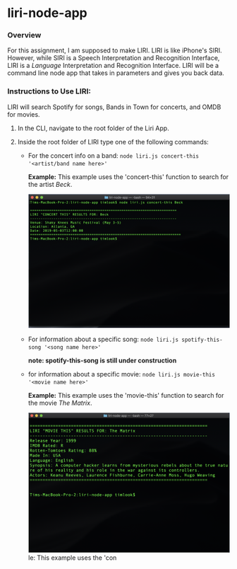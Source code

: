 # liri-node-app

### Overview

For this assignment, I am supposed to make LIRI. LIRI is like iPhone's SIRI. However, while SIRI is a Speech Interpretation and Recognition Interface, LIRI is a _Language_ Interpretation and Recognition Interface. LIRI will be a command line node app that takes in parameters and gives you back data.

### Instructions to Use LIRI:

LIRI will search Spotify for songs, Bands in Town for concerts, and OMDB for movies.

1. In the CLI, navigate to the root folder of the Liri App.

2. Inside the root folder of LIRI type one of the following commands:

    * For the concert info on a band: `node liri.js concert-this '<artist/band name here>'`

      **Example:** This example uses the 'concert-this' function to search for the artist _Beck_.

      ![concert-this example](images/concert-this_example.png)

    * For information about a specific song: `node liri.js spotify-this-song '<song name here>'`

      **note: spotify-this-song is still under construction**

    * for information about a specific movie: `node liri.js movie-this '<movie name here>'`

      **Example:** This example uses the 'movie-this' function to search for the movie _The Matrix_.

      ![movie-this example](images/movie-this_example.png)le: This example uses the 'con




